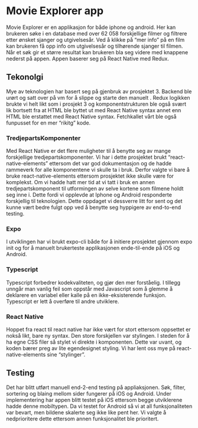 # Movie Explorer app

Movie Explorer er en applikasjon for både iphone og android. 
Her kan brukeren søke i en database med over 62 058 forskjellige 
filmer og filtrere etter ønsket sjanger og utgivelsesår. 
Ved å klikke på “mer info” på en film kan brukeren få opp 
info om utgivelsesår og tilhørende sjanger til filmen. 
Når et søk gir et større resultat kan brukeren bla seg 
videre med knappene nederst på appen. Appen baserer seg på React Native med Redux. 

## Tekonolgi

Mye av teknologien har basert seg på gjenbruk av prosjektet 3.
Backend ble urørt og satt over på vm for å slippe og starte den manuelt . 
Redux logikken brukte vi helt likt som i prosjekt 3 og komponentstrukturen 
ble også svært lik bortsett fra at HTML ble byttet ut med React Native syntax
annet enn HTML ble erstattet med React Native syntax. Fetchkallet vårt ble også 
funpusset for en mer “rikitg” kode.

### TredjepartsKomponenter

Med React Native er det flere muligheter til å benytte seg av mange forskjellige
tredjepartskomponenter. Vi har i dette prosjektet brukt “react-native-elements” 
ettersom det var god dokumentasjon og de hadde rammeverk for alle komponentene 
vi skulle ta i bruk. Derfor valgte vi bare å bruke react-native-elements 
ettersom prosjektet ikke skulle være for komplekst. Om vi hadde hatt mer 
tid at vi tatt i bruk en annen tredjepartskomponent til utformingen av 
selve kortene som filmene holdt seg inne i. Dette fordi vi opplevde at 
Iphone og Android responderte forskjellig til teknologien. Dette oppdaget 
vi dessverre litt for sent og det kunne vært bedre fulgt opp ved å benytte 
seg hyppigere av end-to-end testing. 

### Expo

I utviklingen har vi brukt expo-cli både for å initiere prosjektet gjennom expo 
init og for å manuelt brukerteste applikasjonen ende-til-ende på iOS og Android.

###  Typescript

Typescript forbedrer kodekvaliteten, og gjør den mer forståelig. 
I tillegg unngår man vanlig feil som oppstår med Javascript som å glemme å deklarere en variabel eller kalle på en ikke-eksisterende funksjon.
Typescript er lett å overføre til andre utviklere.


###  React Native
Hoppet fra react til react native har ikke vært for stort ettersom oppsettet er nokså likt, bare ny syntax. Den store forskjellen var stylingen. 
I steden for å ha egne CSS filer så stylet vi direkte i komponenten. Dette var uvant, og koden 
bærer preg av lite egendesignet styling. Vi har lent oss mye på react-native-elements sine “stylinger”. 

## Testing
Det har blitt utført manuell end-2-end testing på appliaksjonen. Søk, filter, sortering og blaing mellom sider fungerer på iOS og Android. 
Under implementering har appen blitt testet på iOS ettersom begge utviklerene hadde denne mobiltypen. Da vi testet for Android så vi at all funksjonaliteten var bevart, men bildene skalerte seg ikke like pent her. 
Vi valgte å nedprioritere dette ettersom annen funksjonalitet ble prioritert.